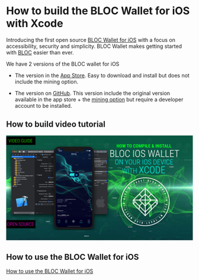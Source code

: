 # **How to build the BLOC Wallet for iOS with Xcode**

Introducing the first open source [BLOC Wallet for iOS](https://itunes.apple.com/us/app/bloc-wallet-by-furiousteam-ltd/id1437924269?mt=8&ign-mpt=uo%3D2) with a focus on accessibility, security and simplicity. BLOC Wallet makes getting started with [BLOC](https://bloc.money) easier than ever.

We have 2 versions of the BLOC wallet for iOS

- The version in the [App Store](https://itunes.apple.com/us/app/bloc-wallet-by-furiousteam-ltd/id1437924269?mt=8&ign-mpt=uo%3D2). Easy to download and install but does not include the mining option.

- The version on [GitHub](https://github.com/furiousteam/BLOC-iOS-wallet). This version include the original version available in the app store + the  [mining option](https://github.com/furiousteam/BLOC-iOS-wallet/tree/mining) but require a developer account to be installed.

## **How to build video tutorial**

[![How to build the open source BLOC iOS Wallet app with Xcode](images/iOS-wallet/BLOC-IOS-WALLET-XCODE-VIDEO-GUIDE.jpg)](https://www.youtube.com/watch?v=Ve2GGJ-UIxE)

## **How to use the BLOC Wallet for iOS**

[How to use the BLOC Wallet for iOS](../wallets/BLOC-iOS-wallet.md) 